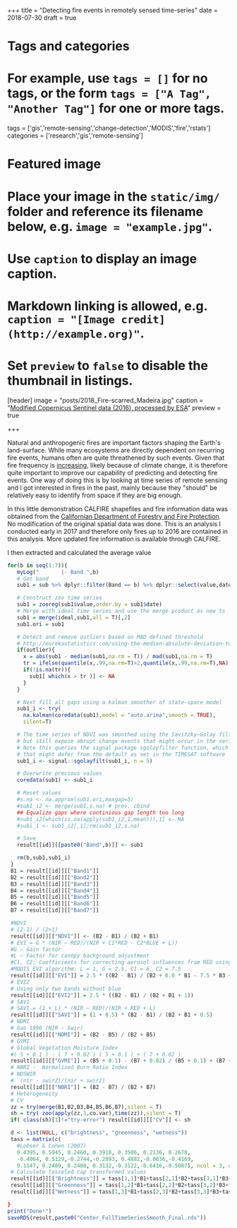 +++
title = "Detecting fire events in remotely sensed time-series"
date = 2018-07-30
draft = true

# Tags and categories
# For example, use `tags = []` for no tags, or the form `tags = ["A Tag", "Another Tag"]` for one or more tags.
tags = ['gis','remote-sensing','change-detection','MODIS','fire','rstats']
categories = ['research','gis','remote-sensing']

# Featured image
# Place your image in the `static/img/` folder and reference its filename below, e.g. `image = "example.jpg"`.
# Use `caption` to display an image caption.
#   Markdown linking is allowed, e.g. `caption = "[Image credit](http://example.org)"`.
# Set `preview` to `false` to disable the thumbnail in listings.
[header]
image = "posts/2018_Fire-scarred_Madeira.jpg"
caption = "[Modified Copernicus Sentinel data (2016), processed by ESA](https://www.esa.int/spaceinimages/Images/2016/09/Fire-scarred_Madeira)"
preview = true

+++

Natural and anthropogenic fires are important factors shaping the Earth's land-surface. While many ecosystems are directly dependent on recurring fire events, humans often are quite threathened by such events. Given that fire frequency is [increasing](http://ulmo.ucmerced.edu/pdffiles/16RSTB_Westerling.pdf), likely because of climate change, it is therefore quite important to improve our capability of predicting and detecting fire events. One way of doing this is by looking at time series of remote sensing and I got interested in fires in the past, mainly because they "should" be relatively easy to identify from space if they are big enough.

In this little demonstration
CALFIRE shapefiles and fire information data was obtained from the [Californian Department of Forestry and Fire Protection](http://frap.fire.ca.gov/data/frapgisdata-sw-fireperimeters_download). No modification of the original spatial data was done.
This is an analysis I conducted early in 2017 and therefore only fires up to 2016 are contained in this analysis. More updated fire information is available through CALFIRE.

I then extracted and calculated the average value

```R
for(b in seq(1:7)){
   myLog("       |- Band ",b)
   # Get band
   sub1 = sub %>% dplyr::filter(Band == b) %>% dplyr::select(value,date)

   # Construct zoo time series
   sub1 = zooreg(sub1$value,order.by = sub1$date)
   # Merge with ideal time series and use the merge product as new ts
   sub1 = merge(ideal,sub1,all = T)[,2]
   sub1.ori = sub1

   # Detect and remove outliers based on MAD defined threshold
   # http://eurekastatistics.com/using-the-median-absolute-deviation-to-find-outliers/
   if(outlier){
     x = abs(sub1 - median(sub1,na.rm = T)) / mad(sub1,na.rm = T)
     tr = ifelse(quantile(x,.99,na.rm=T)>2,quantile(x,.99,na.rm=T),NA) # Determine threshold
     if(!is.na(tr)){
       sub1[ which(x > tr )] <- NA
     }
   }

   # Next fill all gaps using a kalman smoother of state-space model
   sub1_i <- try(
     na.kalman(coredata(sub1),model = "auto.arima",smooth = TRUE),
     silent=T)

   # The time series of NDVI was smoothed using the Savitzky–Golay filter with a length of 5 to reduce noise
   # but still expose abrupt change events that might occur in the series (Jönsson & Eklundh, 2004)
   # Note this queries the signal package sgolayfilter function, which has other default parameters
   # that might defer from the default as set in the TIMESAT software
   sub1_i <- signal::sgolayfilt(sub1_i, n = 5)

   # Overwrite previous values
   coredata(sub1) <- sub1_i

   # Reset values
   #s.na <- na.approx(sub1.ori,maxgap=5)
   #sub1_i2 <- merge(sub1,s.na) # prev. cbind
   ## Equalize gaps where continious gap length too long
   #sub1_i2[which(is.na(apply(sub1_i2,1,mean))),1] <- NA
   #subi_1 <- sub1_i2[,1];rm(sub1_i2,s.na)

   # Save
   result[[id]][[paste0("Band",b)]] <- sub1

   rm(b,sub1,sub1_i)
 }
 B1 = result[[id]][["Band1"]]
 B2 = result[[id]][["Band2"]]
 B3 = result[[id]][["Band3"]]
 B4 = result[[id]][["Band4"]]
 B5 = result[[id]][["Band5"]]
 B6 = result[[id]][["Band6"]]
 B7 = result[[id]][["Band7"]]

 #NDVI
 # (2-1) / (2+1)
 result[[id]][["NDVI"]] <- (B2 - B1) / (B2 + B1)
 # EVI = G * (NIR – RED)/(NIR + C1*RED - C2*BLUE + L))
 #G – Gain factor
 #L – Factor for canopy background adjustment
 #C1, C2: Coefficients for correcting aerosol influences from RED using BLUE
 #MODIS EVI algorithm: L = 1, G = 2.5, C1 = 6, C2 = 7.5
 result[[id]][["EVI"]] = 2.5 * ((B2 - B1) / (B2 + 6.0 * B1 - 7.5 * B3 + 1.0))
 # EVI2
 # Using only two bands without blue
 result[[id]][["EVI2"]] = 2.5 * ((B2 - B1) / (B2 + B1 + 1))
 # SAVI
 # SAVI = (1 + L) * (NIR – RED)/(NIR + RED + L)
 result[[id]][["SAVI"]] = (1 + 0.5) * (B2 - B1) / (B2 + B1 + 0.5)
 # NDMI
 # Gao 1996 (NIR - Swir)
 result[[id]][["NDMI"]] = (B2 - B5) / (B2 + B5)
 # GVMI
 # Global Vegetation Moisture Index
 #( 5 + 0.1 ) - ( 7 + 0.02 ) ( 5 + 0.1 ) + ( 7 + 0.02 )
 result[[id]][["GVMI"]] = (B5 + 0.1) - (B7 + 0.02) / (B5 + 0.1) + (B7 + 0.02)
 # NBRI -  Normalised Burn Ratio Index
 # NDSWIR
 #  (nir - swir2)/(nir + swir2)
 result[[id]][["NBRI"]] = (B2 - B7) / (B2 + B7)
 # Heterogeneity
 # CV
 zz = try(merge(B1,B2,B3,B4,B5,B6,B7),silent = T)
 sh = try( zoo(apply(zz,1,co.var),time(zz)),silent = T)
 if( class(sh)[1]!="try-error") result[[id]][["CV"]] <- sh

 d <- list(NULL, c("brightness", "greenness", "wetness"))
 tass = matrix(c(
   #Lobser & Cohen (2007)
   0.4395, 0.5945, 0.2460, 0.3918, 0.3506, 0.2136, 0.2678,
   -0.4064, 0.5129,-0.2744,-0.2893, 0.4882,-0.0036,-0.4169,
   0.1147, 0.2489, 0.2408, 0.3132,-0.3122,-0.6416,-0.5087), ncol = 3, dimnames = d)
 # Calculate tasseled cap transformed values
 result[[id]][["Brightness"]] = tass[1,1]*B1+tass[2,1]*B2+tass[3,1]*B3+tass[4,1]*B4+tass[5,1]*B5+tass[6,1]*B6+tass[7,1]*B7
 result[[id]][["Greenness"]] = tass[1,2]*B1+tass[2,2]*B2+tass[3,2]*B3+tass[4,2]*B4+tass[5,2]*B5+tass[6,2]*B6+tass[7,2]*B7
 result[[id]][["Wetness"]] = tass[1,3]*B1+tass[2,3]*B2+tass[3,3]*B3+tass[4,3]*B4+tass[5,3]*B5+tass[6,3]*B6+tass[7,3]*B7

}
print("Done!")
saveRDS(result,paste0("Center_FullTimeSeriesSmooth_Final.rds"))

```
